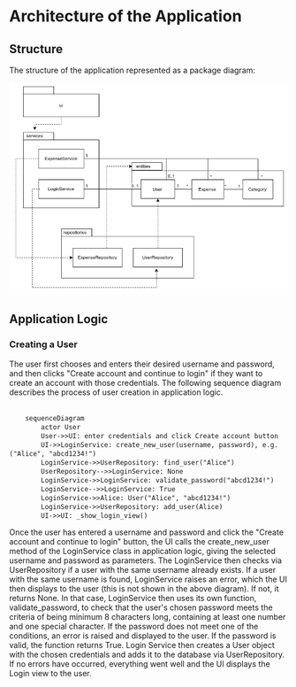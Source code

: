 # Architecture of the Application

## Structure

The structure of the application represented as a package diagram:

![Packaging diagram of the application's structure](./images/class_diagram.png)

## Application Logic

### Creating a User 

The user first chooses and enters their desired username and password, and then clicks "Create account and continue to login" if they want to create an account with those credentials. The following sequence diagram describes the process of user creation in application logic.

```mermaid

    sequenceDiagram
        actor User
        User->>UI: enter credentials and click Create account button
        UI->>LoginService: create_new_user(username, password), e.g. ("Alice", "abcd1234!")
        LoginService->>UserRepository: find_user("Alice")
        UserRepository-->>LoginService: None
        LoginService->>LoginService: validate_password("abcd1234!")
        LoginService-->>LoginService: True
        LoginService->>Alice: User("Alice", "abcd1234!")
        LoginService->>UserRepository: add_user(Alice)
        UI->>UI: _show_login_view()

```
Once the user has entered a username and password and click the "Create account and continue to login" button, the UI calls the create_new_user method of the LoginService class in application logic, giving the selected username and password as parameters. The LoginService then checks via UserRepository if a user with the same username already exists. If a user with the same username is found, LoginService raises an error, which the UI then displays to the user (this is not shown in the above diagram). If not, it returns None. In that case, LoginService then uses its own function, validate_password, to check that the user's chosen password meets the criteria of being minimum 8 characters long, containing at least one number and one special character. If the password does not meet one of the conditions, an error is raised and displayed to the user. If the password is valid, the function returns True. Login Service then creates a User object with the chosen credentials and adds it to the database via UserRepository. If no errors have occurred, everything went well and the UI displays the Login view to the user.
